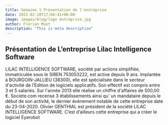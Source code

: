 ```yaml
---
title: Semaine 1 Présentation de l'entreprise
date: 2022-02-28T17:04:41+06:00
image: images/blog/logo entreprise.jpg
author: Florian Muet
description: "This is meta description"
---
```


## Présentation de L’entreprise Lilac Intelligence Software

LILAC INTELLIGENCE SOFTWARE, société par actions simplifiée, immatriculée sous le SIREN 753053222, est active depuis 9 ans. Implantée à BOURGOIN-JALLIEU (38300), elle est spécialisée dans le secteur d'activité de l’Edition de logiciels applicatifs. Son effectif est compris entre 3 et 5 salariés. Sur l'année 2013 elle réalise un chiffre d'affaires de 500,00 €. Societe.com recense 3 établissements ainsi qu' un mandataire depuis le début de son activité, le dernier événement notable de cette entreprise date du 23-04-2020. Olivier GENTHIAL est président de la société LILAC INTELLIGENCE SOFTWARE.   C’est  d’ailleurs cette entreprise qui a créer le logiciel Eyerobot